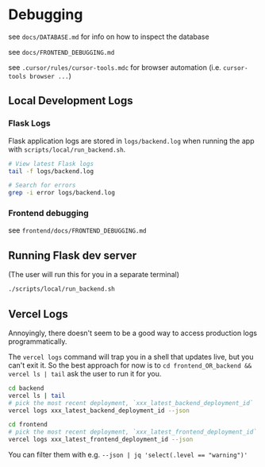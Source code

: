 # Debugging

see `docs/DATABASE.md` for info on how to inspect the database

see `docs/FRONTEND_DEBUGGING.md`

see `.cursor/rules/cursor-tools.mdc` for browser automation (i.e. `cursor-tools browser ...`)

## Local Development Logs

### Flask Logs
Flask application logs are stored in `logs/backend.log` when running the app with `scripts/local/run_backend.sh`.

```bash
# View latest Flask logs
tail -f logs/backend.log

# Search for errors
grep -i error logs/backend.log
```

### Frontend debugging

see `frontend/docs/FRONTEND_DEBUGGING.md`


## Running Flask dev server

(The user will run this for you in a separate terminal)

```bash
./scripts/local/run_backend.sh
```

## Vercel Logs

Annoyingly, there doesn't seem to be a good way to access production logs programmatically.

The `vercel logs` command will trap you in a shell that updates live, but you can't exit it. So the best approach for now is to `cd frontend_OR_backend && vercel ls | tail`  ask the user to run it for you.

```bash
cd backend
vercel ls | tail
# pick the most recent deployment, `xxx_latest_backend_deployment_id`
vercel logs xxx_latest_backend_deployment_id --json
```

```bash
cd frontend
# pick the most recent deployment, `xxx_latest_frontend_deployment_id`
vercel logs xxx_latest_frontend_deployment_id --json
```

You can filter them with e.g. `--json | jq 'select(.level == "warning")'`

